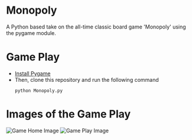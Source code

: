 # Monopoly

A Python based take on the all-time classic board game 'Monopoly' using the pygame module.

# Game Play
- [Install Pygame](https://www.pygame.org/wiki/GettingStarted)
- Then, clone this repository and run the following command
  ```
  python Monopoly.py
  ```
  
# Images of the Game Play
![Game Home Image](https://github.com/SarthakKhoche/Monopoly/home.png)
![Game Play Image](https://github.com/SarthakKhoche/Monopoly/game.png)



